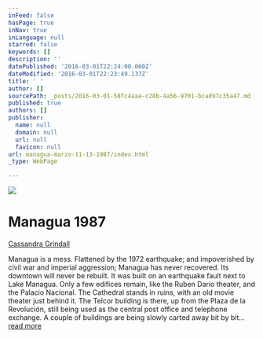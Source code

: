 ```yaml
---
inFeed: false
hasPage: true
inNav: true
inLanguage: null
starred: false
keywords: []
description: ''
datePublished: '2016-03-01T22:24:00.060Z'
dateModified: '2016-03-01T22:23:49.137Z'
title: ' '
author: []
sourcePath: _posts/2016-03-01-58fc4aaa-c28b-4a56-9701-bcad97c35a47.md
published: true
authors: []
publisher:
  name: null
  domain: null
  url: null
  favicon: null
url: managua-marzo-11-13-1987/index.html
_type: WebPage

---
```

![](https://the-grid-user-content.s3-us-west-2.amazonaws.com/bb73e011-fd64-486f-b25e-3bbd7141d562.png)

# 

# Managua 1987

[Cassandra Grindall][0]

Managua is a mess. Flattened by the 1972 earthquake; and impoverished by civil war and imperial aggression; Managua has never recovered. Its downtown will never be rebuilt. It was built on an earthquake fault next to Lake Managua. Only a few edifices remain, like the Ruben Dario theater, and the Palacio Nacional. The Cathedral stands in ruins, with an old movie theater just behind it. The Telcor building is there, up from the Plaza de la Revolución, still being used as the central post office and telephone exchange. A couple of buildings are being slowly carted away bit by bit...  [read more][1]

[0]: https://transvaya.com/nonfic/nicaragua-libre/chapter-2/
[1]: null
